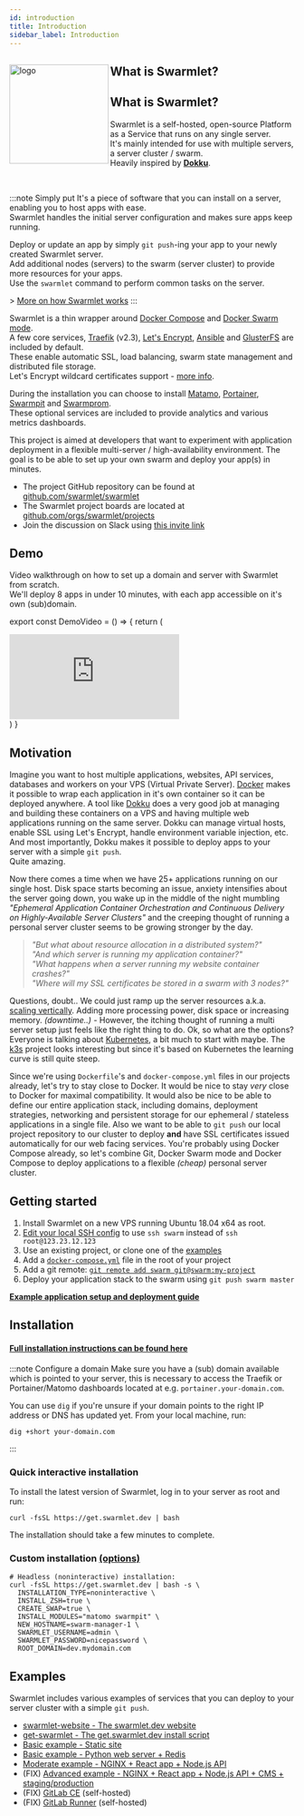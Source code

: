 ```yaml
---
id: introduction
title: Introduction
sidebar_label: Introduction
---
```


<div className="introduction">
  <img className="logo" align="left" src="/img/logo.png" width="175" alt="logo" />
  <h2>What is Swarmlet?</h2>
</div>

## What is Swarmlet?

Swarmlet is a self-hosted, open-source Platform as a Service that runs on any single server.  
It's mainly intended for use with multiple servers, a server cluster / swarm.  
Heavily inspired by **[Dokku](http://dokku.viewdocs.io/dokku/)**.

<br />

:::note Simply put
It's a piece of software that you can install on a server, enabling you to host apps with ease.  
Swarmlet handles the initial server configuration and makes sure apps keep running.  

Deploy or update an app by simply `git push`-ing your app to your newly created Swarmlet server.  
Add additional nodes (servers) to the swarm (server cluster) to provide more resources for your apps.  
Use the `swarmlet` command to perform common tasks on the server.  

\> [More on how Swarmlet works](/docs/app-deployment/deploying-apps)
:::


Swarmlet is a thin wrapper around [Docker Compose](https://docs.docker.com/compose/) and [Docker Swarm mode](https://docs.docker.com/engine/swarm/).  
A few core services, [Traefik](https://github.com/containous/traefik) (v2.3), [Let's Encrypt](https://letsencrypt.org), [Ansible](https://www.ansible.com/) and [GlusterFS](https://www.gluster.org/) are included by default.  
These enable automatic SSL, load balancing, swarm state management and distributed file storage.  
Let's Encrypt wildcard certificates support - [more info](https://doc.traefik.io/traefik/https/acme/#wildcard-domains).  

During the installation you can choose to install [Matamo](https://matomo.org/), [Portainer](https://www.portainer.io/), [Swarmpit](https://swarmpit.io) and [Swarmprom](https://github.com/stefanprodan/swarmprom).  
These optional services are included to provide analytics and various metrics dashboards.

This project is aimed at developers that want to experiment with application deployment in a flexible multi-server / high-availability environment. The goal is to be able to set up your own swarm and deploy your app(s) in minutes.

- The project GitHub repository can be found at [github.com/swarmlet/swarmlet](https://github.com/swarmlet/swarmlet)
- The Swarmlet project boards are located at [github.com/orgs/swarmlet/projects](https://github.com/orgs/swarmlet/projects)
- Join the discussion on Slack using [this invite link](https://join.slack.com/t/swarmlet/shared_invite/zt-eki9qa53-9FdvUik604rncp61dbawkQ)

## Demo

Video walkthrough on how to set up a domain and server with Swarmlet from scratch.  
We'll deploy 8 apps in under 10 minutes, with each app accessible on it's own (sub)domain.

export const DemoVideo = () => {
return (
<div
style={{
        padding: "62.5% 0 0 0",
        position: "relative",
        marginBottom: "25px",
      }}>
<iframe
src="https://player.vimeo.com/video/412918465?title=0&byline=0&portrait=0"
style={{
          position: "absolute",
          top: 0,
          left: 0,
          width: "100%",
          height: "100%",
        }}
frameBorder="0"
allow="autoplay; fullscreen"
allowFullScreen >
</iframe>
</div>
)
}

<DemoVideo />

## Motivation

Imagine you want to host multiple applications, websites, API services, databases and workers on your VPS (Virtual Private Server). [Docker](https://www.docker.com/101-tutorial) makes it possible to wrap each application in it's own container so it can be deployed anywhere. A tool like [Dokku](http://dokku.viewdocs.io/dokku/) does a very good job at managing and building these containers on a VPS and having multiple web applications running on the same server. Dokku can manage virtual hosts, enable SSL using Let's Encrypt, handle environment variable injection, etc. And most importantly, Dokku makes it possible to deploy apps to your server with a simple `git push`.  
Quite amazing.

Now there comes a time when we have 25+ applications running on our single host. Disk space starts becoming an issue, anxiety intensifies about the server going down, you wake up in the middle of the night mumbling _"Ephemeral Application Container Orchestration and Continuous Delivery on Highly-Available Server Clusters"_ and the creeping thought of running a personal server cluster seems to be growing stronger by the day.

> _"But what about resource allocation in a distributed system?"_  
> _"And which server is running my application container?"_  
> _"What happens when a server running my website container crashes?"_  
> _"Where will my SSL certificates be stored in a swarm with 3 nodes?"_

Questions, doubt.. We could just ramp up the server resources a.k.a. [scaling vertically](https://stackoverflow.com/questions/11707879/difference-between-scaling-horizontally-and-vertically-for-databases). Adding more processing power, disk space or increasing memory. _(downtime..)_ - However, the itching thought of running a multi server setup just feels like the right thing to do. Ok, so what are the options? Everyone is talking about [Kubernetes](https://learnk8s.io/troubleshooting-deployments), a bit much to start with maybe. The [k3s](https://k3s.io/) project looks interesting but since it's based on Kubernetes the learning curve is still quite steep.

Since we're using `Dockerfile`'s and `docker-compose.yml` files in our projects already, let's try to stay close to Docker. It would be nice to stay _very_ close to Docker for maximal compatibility. It would also be nice to be able to define our entire application stack, including domains, deployment strategies, networking and persistent storage for our ephemeral / stateless applications in a single file. Also we want to be able to `git push` our local project repository to our cluster to deploy **and** have SSL certificates issued automatically for our web facing services. You're probably using Docker Compose already, so let's combine Git, Docker Swarm mode and Docker Compose to deploy applications to a flexible _(cheap)_ personal server cluster.

## Getting started

1. Install Swarmlet on a new VPS running Ubuntu 18.04 x64 as root.
1. [Edit your local SSH config](/docs/getting-started/ssh-key-setup) to use `ssh swarm` instead of `ssh root@123.23.12.123`
1. Use an existing project, or clone one of the [examples](/docs/examples/static-site)
1. Add a [`docker-compose.yml`](/docs/getting-started/deploying-applications) file in the root of your project
1. Add a git remote: [`git remote add swarm git@swarm:my-project`](/docs/getting-started/ssh-key-setup)  
1. Deploy your application stack to the swarm using `git push swarm master`

**[Example application setup and deployment guide](/docs/getting-started/deploying-applications#example-application-setup)**

## Installation

#### [Full installation instructions can be found here](/docs/getting-started/installation)  

:::note Configure a domain
Make sure you have a (sub) domain available which is pointed to your server, this is necessary to access the Traefik or Portainer/Matomo dashboards located at e.g. `portainer.your-domain.com`.  

You can use `dig` if you're unsure if your domain points to the right IP address or DNS has updated yet.
From your local machine, run:
```shell
dig +short your-domain.com
```
:::

### Quick interactive installation

To install the latest version of Swarmlet, log in to your server as root and run:

```shell
curl -fsSL https://get.swarmlet.dev | bash
```

The installation should take a few minutes to complete.

### Custom installation [(options)](https://swarmlet.dev/docs/getting-started/installation)

```shell
# Headless (noninteractive) installation:
curl -fsSL https://get.swarmlet.dev | bash -s \
  INSTALLATION_TYPE=noninteractive \
  INSTALL_ZSH=true \
  CREATE_SWAP=true \
  INSTALL_MODULES="matomo swarmpit" \
  NEW_HOSTNAME=swarm-manager-1 \
  SWARMLET_USERNAME=admin \
  SWARMLET_PASSWORD=nicepassword \
  ROOT_DOMAIN=dev.mydomain.com
```

## Examples

Swarmlet includes various examples of services that you can deploy to your server cluster with a simple `git push`.

- [swarmlet-website - The swarmlet.dev website](https://github.com/swarmlet/swarmlet-website)
- [get-swarmlet - The get.swarmlet.dev install script](/docs/examples/get-swarmlet)
- [Basic example - Static site](/docs/examples/static-site)
- [Basic example - Python web server + Redis](/docs/examples/python-redis)
- [Moderate example - NGINX + React app + Node.js API](/docs/examples/nginx-react-node)
- (FIX) [Advanced example - NGINX + React app + Node.js API + CMS + staging/production](/docs/examples/nginx-react-node-cms)
- (FIX) [GitLab CE](/docs/examples/gitlab-ce) (self-hosted)
- (FIX) [GitLab Runner](/docs/examples/gitlab-runner) (self-hosted)
